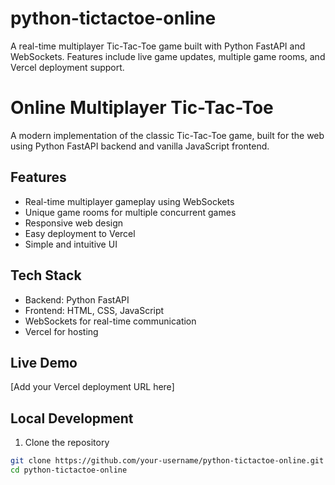 # python-tictactoe-online
A real-time multiplayer Tic-Tac-Toe game built with Python FastAPI and WebSockets. Features include live game updates, multiple game rooms, and Vercel deployment support.



# Online Multiplayer Tic-Tac-Toe

A modern implementation of the classic Tic-Tac-Toe game, built for the web using Python FastAPI backend and vanilla JavaScript frontend.

## Features
- Real-time multiplayer gameplay using WebSockets
- Unique game rooms for multiple concurrent games
- Responsive web design
- Easy deployment to Vercel
- Simple and intuitive UI

## Tech Stack
- Backend: Python FastAPI
- Frontend: HTML, CSS, JavaScript
- WebSockets for real-time communication
- Vercel for hosting

## Live Demo
[Add your Vercel deployment URL here]

## Local Development
1. Clone the repository
```bash
git clone https://github.com/your-username/python-tictactoe-online.git
cd python-tictactoe-online
